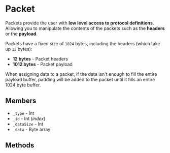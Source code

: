 # Packet

Packets provide the user with **low level access to protocol definitions**. Allowing you to manipulate the contents of the packets such as the **headers** or the **payload**.

Packets have a fixed size of `1024` bytes, including the headers (which take up `12` bytes):

- **12 bytes** - Packet headers
- **1012 bytes** - Packet payload

When assigning data to a packet, if the data isn't enough to fill the entire payload buffer, padding will be added to the packet until it fills an entire 1024 byte buffer.

## Members

- `_type` - Int
- `_id` - Int (_index_)
- `_dataSize` - Int
- `_data` - Byte array

## Methods
